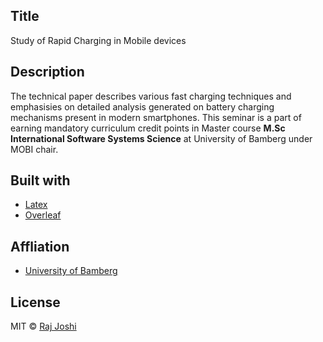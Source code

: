 ## Title

Study of Rapid Charging in Mobile devices

## Description

The technical paper describes various fast charging techniques and emphasisies on detailed analysis generated on battery charging mechanisms present in modern smartphones. This seminar is a part of earning mandatory curriculum credit points in Master course <b>M.Sc International Software Systems Science</b> at University of Bamberg under MOBI chair. 

## Built with

-   [Latex](https://www.latex-project.org/)
-   [Overleaf](https://www.overleaf.com/)

## Affliation

-   [University of Bamberg](https://www.uni-bamberg.de)

## License

MIT © [Raj Joshi](https://github.com/Raj-Joshi-dev)
